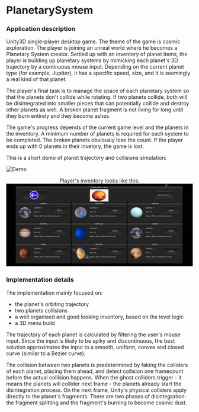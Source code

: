 # PlanetarySystem

<h3> Application description </h3>

Unity3D single-player desktop game.
The theme of the game is cosmic exploration. The player is joining an unreal world where he becomes a Planetary System creator. Settled up with an inventory of planet items, the player is building up planetary systems by mimicking each planet's 3D trajectory by a continuous mouse input. Depending on the current planet type (for example, Jupiter), it has a specific speed, size, and it is seemingly a real kind of that planet.

The player's final task is to manage the space of each planetary system so that the planets don't collide while rotating. If two planets collide, both will be disintegrated into smaller pieces that can potentially collide and destroy other planets as well. A broken planet fragment is not living for long until they burn entirely and they become ashes.

The game's progress depends of the current game level and the planets in the inventory. A minimum number of planets is required for each system to be completed. The broken planets obviously lose the count. If the player ends up with 0 planets in their invetory, the game is lost.

This is a short demo of planet trajectory and collisions simulation:

![Demo](https://github.com/BogdanPolitic/Demos/blob/main/Planetary-System-demo.gif?raw=true)

<p align="center">
  Player's inventory looks like this:
  
  <img src="https://github.com/BogdanPolitic/Demos/blob/main/PlanetInventory.jpg" />
</p>

<h3> Implementation details </h3>

The implementation mainly focused on:
- the planet's orbiting trajectory
- two planets collisions
- a well organised and good looking inventory, based on the level logic
- a 3D menu build

The trajectory of each planet is calculated by filtering the user's mouse input. Since the input is likely to be spiky and discontinuous, the best solution approximates the input to a smooth, uniform, convex and closed curve (similar to a Bezier curve).

The collision between two planets is predetermined by faking the colliders of each planet, placing them ahead, and detect collision one framecount before the actual collision happens. When the ghost colliders trigger - it means the planets will collider next frame - the planets already start the disintegration process. On the next frame, Unity's physical colliders apply directly to the planet's fragments. There are two phases of disintegration: the fragment splitting and the fragment's burning to become cosmic dust.
